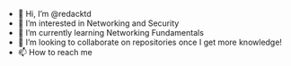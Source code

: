 - 👋 Hi, I’m @redacktd
- 👀 I’m interested in Networking and Security
- 🌱 I’m currently learning Networking Fundamentals 
- 💞️ I’m looking to collaborate on repositories once I get more knowledge!
- 📫 How to reach me 

<!---
redacktd/redacktd is a ✨ special ✨ repository because its `README.md` (this file) appears on your GitHub profile.
You can click the Preview link to take a look at your changes.
--->

